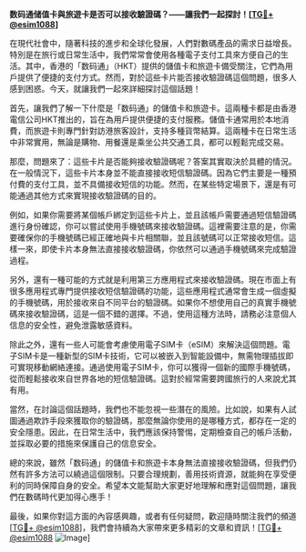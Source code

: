 **数码通储值卡與旅遊卡是否可以接收驗證碼？——讓我們一起探討！[[TG💪+ @esim1088](https://t.me/s/esim1088)]**

在現代社會中，隨著科技的進步和全球化發展，人們對數碼產品的需求日益增長。特別是在旅行或日常生活中，我們常常會使用各種電子支付工具來方便自己的生活。其中，香港的「数码通」（HKT）提供的儲值卡和旅遊卡備受關注，它們為用戶提供了便捷的支付方式。然而，對於這些卡片能否接收驗證碼這個問題，很多人感到困惑。今天，就讓我們一起來詳細探討這個話題！

首先，讓我們了解一下什麼是「数码通」的儲值卡和旅遊卡。這兩種卡都是由香港電信公司HKT推出的，旨在為用戶提供便捷的支付服務。儲值卡通常用於本地消費，而旅遊卡則專門針對訪港旅客設計，支持多種貨幣結算。這兩種卡在日常生活中非常實用，無論是購物、用餐還是乘坐公共交通工具，都可以輕鬆完成交易。

那麼，問題來了：這些卡片是否能夠接收驗證碼呢？答案其實取決於具體的情況。在一般情況下，這些卡片本身並不能直接接收短信驗證碼。因為它們主要是一種預付費的支付工具，並不具備接收短信的功能。然而，在某些特定場景下，還是有可能通過其他方式來實現接收驗證碼的目的。

例如，如果你需要將某個帳戶綁定到這些卡片上，並且該帳戶需要通過短信驗證碼進行身份確認，你可以嘗試使用手機號碼來接收驗證碼。這裡需要注意的是，你需要確保你的手機號碼已經正確地與卡片相關聯，並且該號碼可以正常接收短信。這樣一來，即使卡片本身無法直接接收驗證碼，你依然可以通過手機號碼來完成驗證過程。

另外，還有一種可能的方式就是利用第三方應用程式來接收驗證碼。現在市面上有很多應用程式專門提供接收短信驗證碼的功能，這些應用程式通常會生成一個虛擬的手機號碼，用於接收來自不同平台的驗證碼。如果你不想使用自己的真實手機號碼來接收驗證碼，這是一個不錯的選擇。不過，使用這種方法時，請務必注意個人信息的安全性，避免泄露敏感資料。

除此之外，還有一些人可能會考慮使用電子SIM卡（eSIM）來解決這個問題。電子SIM卡是一種新型的SIM卡技術，它可以被嵌入到智能設備中，無需物理插拔即可實現移動網絡連接。通過使用電子SIM卡，你可以獲得一個新的國際手機號碼，從而輕鬆接收來自世界各地的短信驗證碼。這對於經常需要跨國旅行的人來說尤其有用。

當然，在討論這個話題時，我們也不能忽視一些潛在的風險。比如說，如果有人試圖通過欺詐手段來獲取你的驗證碼，那麼無論你使用的是哪種方式，都存在一定的安全隱患。因此，在日常生活中，我們應該保持警惕，定期檢查自己的帳戶活動，並採取必要的措施來保護自己的信息安全。

總的來說，雖然「数码通」的儲值卡和旅遊卡本身無法直接接收驗證碼，但我們仍然有許多方法可以繞過這個限制。只要合理規劃，善用技術資源，就能夠在享受便利的同時保障自身的安全。希望本文能幫助大家更好地理解和應對這個問題，讓我們在數碼時代更加得心應手！

最後，如果你對這方面的內容感興趣，或者有任何疑問，歡迎隨時關注我們的頻道[[TG💪+ @esim1088](https://t.me/s/esim1088)]，我們會持續為大家帶來更多精彩的文章和資訊！[[TG💪+ @esim1088](https://t.me/s/esim1088) ![Image](https://i.postimg.cc/4NQfJmqS/Snipaste-2025-05-13-00-14-12.png)]